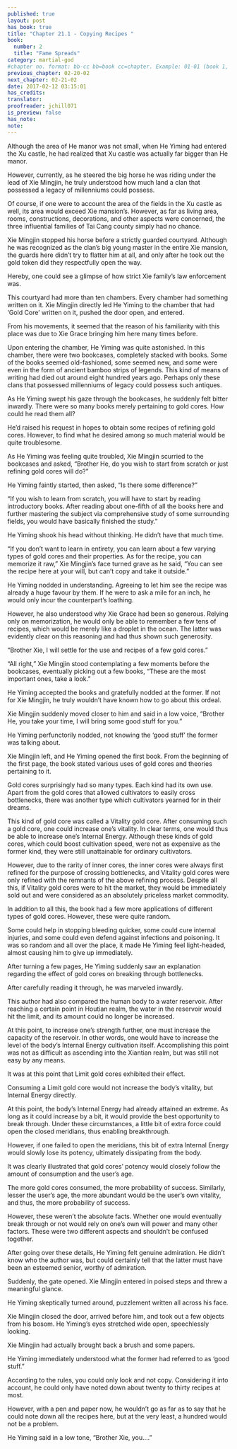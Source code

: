 ```yaml
---
published: true
layout: post
has_book: true
title: "Chapter 21.1 - Copying Recipes "
book:
  number: 2
  title: "Fame Spreads"
category: martial-god
#chapter no. format: bb-cc bb=book cc=chapter. Example: 01-01 (book 1, chapter 1)
previous_chapter: 02-20-02
next_chapter: 02-21-02
date: 2017-02-12 03:15:01 
has_credits:
translator:
proofreader: jchill071
is_preview: false
has_note: 
note: 
---
```

Although the area of He manor was not small, when He Yiming had entered the Xu castle, he had realized that Xu castle was actually far bigger than He manor.

However, currently, as he steered the big horse he was riding under the lead of Xie Mingjin, he truly understood how much land a clan that possessed a legacy of millenniums could possess.

Of course, if one were to account the area of the fields in the Xu castle as well, its area would exceed Xie mansion’s. However, as far as living area, rooms, constructions, decorations, and other aspects were concerned, the three influential families of Tai Cang county simply had no chance.
<!--more-->

Xie Mingjin stopped his horse before a strictly guarded courtyard. Although he was recognized as the clan’s big young master in the entire Xie mansion, the guards here didn’t try to flatter him at all, and only after he took out the gold token did they respectfully open the way.

Hereby, one could see a glimpse of how strict Xie family’s law enforcement was.

This courtyard had more than ten chambers. Every chamber had something written on it. Xie Mingjin directly led He Yiming to the chamber that had ‘Gold Core’ written on it, pushed the door open, and entered.

From his movements, it seemed that the reason of his familiarity with this place was due to Xie Grace bringing him here many times before.

Upon entering the chamber, He Yiming was quite astonished. In this chamber, there were two bookcases, completely stacked with books. Some of the books seemed old-fashioned, some seemed new, and some were even in the form of ancient bamboo strips of legends. This kind of means of writing had died out around eight hundred years ago. Perhaps only these clans that possessed millenniums of legacy could possess such antiques.

As He Yiming swept his gaze through the bookcases, he suddenly felt bitter inwardly. There were so many books merely pertaining to gold cores. How could he read them all?

He’d raised his request in hopes to obtain some recipes of refining gold cores. However, to find what he desired among so much material would be quite troublesome.

As He Yiming was feeling quite troubled, Xie Mingjin scurried to the bookcases and asked, “Brother He, do you wish to start from scratch or just refining gold cores will do?”

He Yiming faintly started, then asked, “Is there some difference?”

“If you wish to learn from scratch, you will have to start by reading introductory books. After reading about one-fifth of all the books here and further mastering the subject via comprehensive study of some surrounding fields, you would have basically finished the study.”

He Yiming shook his head without thinking. He didn’t have that much time.

“If you don’t want to learn in entirety, you can learn about a few varying types of gold cores and their properties. As for the recipe, you can memorize it raw,” Xie Mingjin’s face turned grave as he said, “You can see the recipe here at your will, but can’t copy and take it outside.”

He Yiming nodded in understanding. Agreeing to let him see the recipe was already a huge favour by them. If he were to ask a mile for an inch, he would only incur the counterpart’s loathing.

However, he also understood why Xie Grace had been so generous. Relying only on memorization, he would only be able to remember a few tens of recipes, which would be merely like a droplet in the ocean. The latter was evidently clear on this reasoning and had thus shown such generosity.

“Brother Xie, I will settle for the use and recipes of a few gold cores.”

“All right,” Xie Mingjin stood contemplating a few moments before the bookcases, eventually picking out a few books, “These are the most important ones, take a look.”

He Yiming accepted the books and gratefully nodded at the former. If not for Xie Mingjin, he truly wouldn’t have known how to go about this ordeal.

Xie Mingjin suddenly moved closer to him and said in a low voice, “Brother He, you take your time, I will bring some good stuff for you.”

He Yiming perfunctorily nodded, not knowing the ‘good stuff’ the former was talking about.

Xie Mingjin left, and He Yiming opened the first book. From the beginning of the first page, the book stated various uses of gold cores and theories pertaining to it.

Gold cores surprisingly had so many types. Each kind had its own use. Apart from the gold cores that allowed cultivators to easily cross bottlenecks, there was another type which cultivators yearned for in their dreams.

This kind of gold core was called a Vitality gold core. After consuming such a gold core, one could increase one’s vitality. In clear terms, one would thus be able to increase one’s Internal Energy. Although these kinds of gold cores, which could boost cultivation speed, were not as expensive as the former kind, they were still unattainable for ordinary cultivators.

However, due to the rarity of inner cores, the inner cores were always first refined for the purpose of crossing bottlenecks, and Vitality gold cores were only refined with the remnants of the above refining process. Despite all this, if Vitality gold cores were to hit the market, they would be immediately sold out and were considered as an absolutely priceless market commodity.

In addition to all this, the book had a few more applications of different types of gold cores. However, these were quite random.

Some could help in stopping bleeding quicker, some could cure internal injuries, and some could even defend against infections and poisoning. It was so random and all over the place, it made He Yiming feel light-headed, almost causing him to give up immediately.

After turning a few pages, He Yiming suddenly saw an explanation regarding the effect of gold cores on breaking through bottlenecks.

After carefully reading it through, he was marveled inwardly.

This author had also compared the human body to a water reservoir. After reaching a certain point in Houtian realm, the water in the reservoir would hit the limit, and its amount could no longer be increased.

At this point, to increase one’s strength further, one must increase the capacity of the reservoir. In other words, one would have to increase the level of the body’s Internal Energy cultivation itself. Accomplishing this point was not as difficult as ascending into the Xiantian realm, but was still not easy by any means.

It was at this point that Limit gold cores exhibited their effect.

Consuming a Limit gold core would not increase the body’s vitality, but Internal Energy directly.

At this point, the body’s Internal Energy had already attained an extreme. As long as it could increase by a bit, it would provide the best opportunity to break through. Under these circumstances, a little bit of extra force could open the closed meridians, thus enabling breakthrough.

However, if one failed to open the meridians, this bit of extra Internal Energy would slowly lose its potency, ultimately dissipating from the body.

It was clearly illustrated that gold cores’ potency would closely follow the amount of consumption and the user’s age.

The more gold cores consumed, the more probability of success. Similarly, lesser the user’s age, the more abundant would be the user’s own vitality, and thus, the more probability of success.

However, these weren’t the absolute facts. Whether one would eventually break through or not would rely on one’s own will power and many other factors. These were two different aspects and shouldn’t be confused together.

After going over these details, He Yiming felt genuine admiration. He didn’t know who the author was, but could certainly tell that the latter must have been an esteemed senior, worthy of admiration.

Suddenly, the gate opened. Xie Mingjin entered in poised steps and threw a meaningful glance.

He Yiming skeptically turned around, puzzlement written all across his face.

Xie Mingjin closed the door, arrived before him, and took out a few objects from his bosom. He Yiming’s eyes stretched wide open, speechlessly looking.

Xie Mingjin had actually brought back a brush and some papers.

He Yiming immediately understood what the former had referred to as ‘good stuff.”

According to the rules, you could only look and not copy. Considering it into account, he could only have noted down about twenty to thirty recipes at most.

However, with a pen and paper now, he wouldn’t go as far as to say that he could note down all the recipes here, but at the very least, a hundred would not be a problem.

He Yiming said in a low tone, “Brother Xie, you….”
